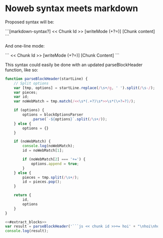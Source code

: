 # Noweb syntax meets markdown

Proposed syntax will be:

\`\`\`[markdown-syntax?] \<\< Chunk Id \>\> [writeMode (+?=)]
[Chunk content]
\`\`\`

And one-line mode:

\`\`\` \<\< Chunk Id \>\> [writeMode (+?=)] [Chunk Content] \`\`\`

This syntax could easily be done with an updated parseBlockHeader
function, like so:

```js << #extract_blocks >>
function parseBlockHeader(startLine) {
    // Split options
    var [tmp, options] = startLine.replace(/\s+/g, ' ').split(/\s-/);
    var pieces;
    var id;
    var noWebMatch = tmp.match(/<<\s*(.+?)\s*>>\s*(\+?=?)/);

    if (options) {
        options = blockOptionsParser
            .parse(`-${options}`.split(/\s+/));
    } else {
        options = {}
    }

    if (noWebMatch) {
        console.log(noWebMatch);
        id = noWebMatch[1];

        if (noWebMatch[2] === '+=') {
            options.append = true;
        }
    } else {
        pieces = tmp.split(/\s+/);
        id = pieces.pop(); 
    }

    return {
        id,
        options
    }
}

```

```js run/parseBlockHeader.js --interpret
<<#extract_blocks>>
var result = parseBlockHeader('```js << chunk id >>+= hoi' + "\nhoi\nhoi" + '```');
console.log(result);
```


